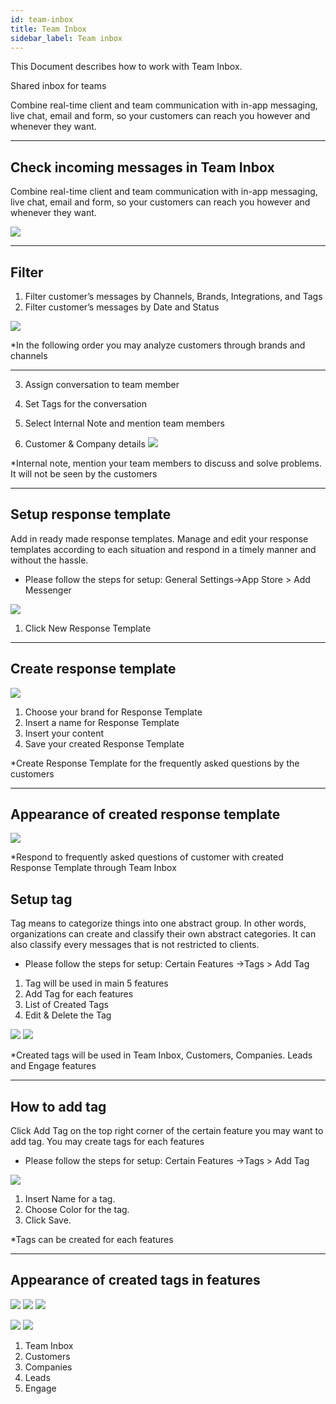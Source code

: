```yaml
---
id: team-inbox
title: Team Inbox
sidebar_label: Team inbox
---
```


This Document describes how to work with Team Inbox.

<!--Content-->

Shared inbox for teams

Combine real-time client and team communication with in-app messaging, live chat, email and form, so your customers can reach you however and whenever they want.

---

## Check incoming messages in Team Inbox

Combine real-time client and team communication with in-app messaging, live chat, email and form, so your customers can reach you however and whenever they want.

![](https://s3.us-west-2.amazonaws.com/erxes-docs/teaminbox/image1.png)

---

## Filter

1. Filter customer’s messages by Channels, Brands, Integrations, and Tags
2. Filter customer’s messages by Date and Status

![](https://s3.us-west-2.amazonaws.com/erxes-docs/teaminbox/image2.png)

\*In the following order you may analyze customers through brands and channels

---

3. Assign conversation to team member

4. Set Tags for the conversation

5. Select Internal Note and mention team members

6. Customer & Company details
   ![](https://s3.us-west-2.amazonaws.com/erxes-docs/teaminbox/image3.png)

\*Internal note, mention your team members to discuss and solve problems. It will not be seen by the customers

---

## Setup response template

Add in ready made response templates. Manage and edit your response templates according to each situation and respond in a timely manner and without the hassle.

- Please follow the steps for setup: General Settings->App Store > Add Messenger

![](https://s3-us-west-2.amazonaws.com/erxes-docs/customer-support/customer-support-11.png)

1. Click New Response Template

---

## Create response template

![](https://s3-us-west-2.amazonaws.com/erxes-docs/customer-support/customer-support-12.png)

1. Choose your brand for Response Template
2. Insert a name for Response Template
3. Insert your content
4. Save your created Response Template

\*Create Response Template for the frequently asked questions by the customers

---

## Appearance of created response template

![](https://s3-us-west-2.amazonaws.com/erxes-docs/customer-support/customer-support-13.png)

\*Respond to frequently asked questions of customer with created Response Template through Team Inbox

## Setup tag

Tag means to categorize things into one abstract group. In other words, organizations can create and classify their own abstract categories. It can also classify every messages that is not restricted to clients.

- Please follow the steps for setup: Certain Features ->Tags > Add Tag

1. Tag will be used in main 5 features
2. Add Tag for each features
3. List of Created Tags
4. Edit & Delete the Tag

![](https://s3-us-west-2.amazonaws.com/erxes-docs/customer-support/customer-support-14.png)
![](https://s3-us-west-2.amazonaws.com/erxes-docs/customer-support/customer-support-15.png)

\*Created tags will be used in Team Inbox, Customers, Companies. Leads and Engage features

---

## How to add tag

Click Add Tag on the top right corner of the certain feature you may want to add tag. You may create tags for each features

- Please follow the steps for setup: Certain Features ->Tags > Add Tag

![](https://s3-us-west-2.amazonaws.com/erxes-docs/customer-support/customer-support-16.png)

1. Insert Name for a tag.
2. Choose Color for the tag.
3. Click Save.

\*Tags can be created for each features

---

## Appearance of created tags in features

![](https://s3-us-west-2.amazonaws.com/erxes-docs/customer-support/customer-support-19.png)
![](https://s3-us-west-2.amazonaws.com/erxes-docs/customer-support/customer-support-20.png)
![](https://s3-us-west-2.amazonaws.com/erxes-docs/customer-support/customer-support-21.png)

![](https://s3-us-west-2.amazonaws.com/erxes-docs/customer-support/customer-support-22.png)
![](https://s3-us-west-2.amazonaws.com/erxes-docs/customer-support/customer-support-23.png)

1. Team Inbox
2. Customers
3. Companies
4. Leads
5. Engage
